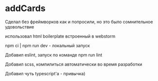 # addCards

Сделал без фреймворков как и попросили, но это было сомнительное удовольствие <br/>

использовал html boilerplate встроенный в webstorm <br/>

npm ci | npm run dev - локальный запуск <br/>


Добавил eslint, запуск по команде npm run lint <br />

Добавил scss, компилиться автоматически во время разработки <br />

Добавил чуть typescript'a - привычка) <br />
